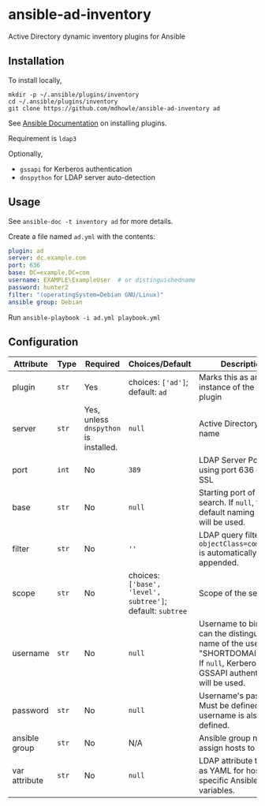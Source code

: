 
# ansible-ad-inventory

Active Directory dynamic inventory plugins for Ansible

## Installation

To install locally,

```
mkdir -p ~/.ansible/plugins/inventory
cd ~/.ansible/plugins/inventory
git clone https://github.com/mdhowle/ansible-ad-inventory ad
```

See [Ansible Documentation](https://docs.ansible.com/ansible/latest/dev_guide/developing_locally.html#adding-a-plugin-locally) on installing plugins.

Requirement is `ldap3`

Optionally,
  - `gssapi` for Kerberos authentication
  - `dnspython` for LDAP server auto-detection

## Usage
See `ansible-doc -t inventory ad` for more details.

Create a file named `ad.yml` with the contents:

```yaml
plugin: ad
server: dc.example.com
port: 636
base: DC=example,DC=com
username: EXAMPLE\ExampleUser  # or distinguishedname
password: hunter2
filter: "(operatingSystem=Debian GNU/Linux)"
ansible group: Debian
```

Run `ansible-playbook -i ad.yml playbook.yml`


## Configuration
| Attribute | Type | Required | Choices/Default | Description |
|--|--|--|--|--|
| plugin | `str`| Yes | choices: `['ad']`; default: `ad` |  Marks this as an instance of the 'ad' plugin |
| server | `str` | Yes, unless `dnspython` is installed. | `null` | Active Directory server name |
| port | `int` | No | `389` | LDAP Server Port; using port 636 enables SSL |
| base | `str` | No | `null` | Starting port of the search. If `null`, the default naming context will be used. |
| filter | `str` | No | `''` | LDAP query filter. `objectClass=computer` is automatically appended. | 
| scope | `str` | No | choices: `['base', 'level', subtree']`; default: `subtree` | Scope of the search |
| username | `str` | No | `null` | Username to bind as. It can the distinguished name of the user, or "SHORTDOMAIN\user".  If `null`, Kerberos + GSSAPI authentication will be used.
| password | `str` | No | `null` | Username's password. Must be defined if username is also defined. |
| ansible group | `str` | No | N/A | Ansible group name to assign hosts to |
| var attribute | `str` | No | `null` | LDAP attribute to load as YAML for host-specific Ansible variables. |
